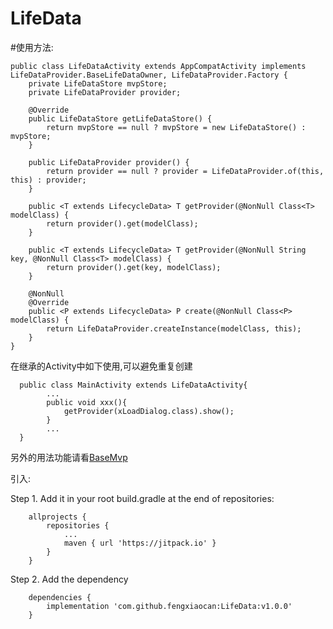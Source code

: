 # LifeData

#使用方法:

    public class LifeDataActivity extends AppCompatActivity implements LifeDataProvider.BaseLifeDataOwner, LifeDataProvider.Factory {
        private LifeDataStore mvpStore;
        private LifeDataProvider provider;

        @Override
        public LifeDataStore getLifeDataStore() {
            return mvpStore == null ? mvpStore = new LifeDataStore() : mvpStore;
        }
    
        public LifeDataProvider provider() {
            return provider == null ? provider = LifeDataProvider.of(this, this) : provider;
        }
    
        public <T extends LifecycleData> T getProvider(@NonNull Class<T> modelClass) {
            return provider().get(modelClass);
        }
    
        public <T extends LifecycleData> T getProvider(@NonNull String key, @NonNull Class<T> modelClass) {
            return provider().get(key, modelClass);
        }
    
        @NonNull
        @Override
        public <P extends LifecycleData> P create(@NonNull Class<P> modelClass) {
            return LifeDataProvider.createInstance(modelClass, this);
        }
    }
  
  在继承的Activity中如下使用,可以避免重复创建
  
      public class MainActivity extends LifeDataActivity{
            ...
            public void xxx(){
                getProvider(xLoadDialog.class).show();
            }
            ...
      }
      
另外的用法功能请看[BaseMvp](https://github.com/fengxiaocan/BaseMvp)

引入:

Step 1. Add it in your root build.gradle at the end of repositories:

	    allprojects {
		    repositories {
			    ...
			    maven { url 'https://jitpack.io' }
		    }
	    }

Step 2. Add the dependency

	    dependencies {
	        implementation 'com.github.fengxiaocan:LifeData:v1.0.0'
	    }
